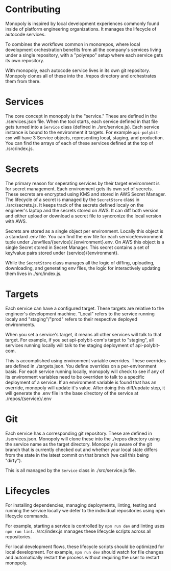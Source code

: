 # Contributing

Monopoly is inspired by local development experiences commonly found inside of
platform engineering organizations. It manages the lifecycle of autocode services.

To combines the workflows common in monorepos, where local development orchestration
benefits from all the company's services living under a single repository, with a
"polyrepo" setup where each service gets its own repository.

With monopoly, each autocode service lives in its own git repository. Monopoly
clones all of these into the ./repos directory and orchestrates them from
there.

# Services

The core concept in monopoly is the "service." These are defined in the
./services.json file. When the tool starts, each service defined in that file
gets turned into a `Service` class (defined in ./src/service.js). Each service
instance is bound to the environment it targets. For example `api-polybit-com`
will have 3 Service objects, representing local, staging, and production. You
can find the arrays of each of these services defined at the top of
./src/index.js.

# Secrets

The primary reason for seperating services by their target environment is for
secret management. Each environment gets its own set of secrets. These secrets
are encrypted using KMS and stored in AWS Secret Manager. The lifecycle of a
secret is managed by the `SecretStore` class in ./src/secrets.js. It keeps track
of the secrets defined localy on the engineer's laptop and the secrets stored
on AWS. It can diff both version and either upload or download a secret file to
syncronize the local version with AWS.

Secrets are stored as a single object per environment. Locally this object is a
standard .env file. You can find the env file for each service/environment tuple
under ./envfiles/{service}/.{environment}.env. On AWS this object is a single
Secret stored in Secret Manager. This secret contains a set of key/value pairs
stored under {service}/{environment}.

While the `SecretStore` class manages all the logic of diffing, uploading,
downloading, and generating env files, the logic for interactively updating them
lives in ./src/index.js.

# Targets

Each service can have a configured target. These targets are relative to the
engineer's development machine. "Local" refers to the service running localy and
"staging"/"prod" refers to their respective deployed environments.

When you set a service's target, it means all other services will talk to that
target. For example, if you set api-polybit-com's target to "staging", all services
running locally will talk to the staging deployment of api-polybit-com.

This is accomplished using environment variable overrides. These overrides are
defined in ./targets.json. You define overrides on a per-environment basis. For
each service running locally, monopoly will check to see if any of its
environment variables need to be overriden to talk to a specific deployment of
a service. If an environment variable is found that has an override, monopoly will
update it's value. After doing this diff/update step, it will generate the .env
file in the base directory of the service at ./repos/{service}/.env

# Git

Each service has a corresponding git repository. These are defined in
./services.json. Monopoly will clone these into the ./repos directory using
the service name as the target directory. Monopoly is aware of the git branch
that is currently checked out and whether your local state differs from the
state in the latest commit on that branch (we call this being "dirty").

This is all managed by the `Service` class in ./src/service.js file.

# Lifecycles

For installing dependencies, managing deployments, linting, testing and
running the service locally we defer to the individual repositories using npm
lifecycle commands.

For example, starting a service is controlled by `npm run dev` and linting
uses `npm run lint`. ./src/index.js manages these lifecycle scripts across all
repositories.

For local development flows, these lifecycle scripts should be optimized for
local development. For example, `npm run dev` should watch for file changes
and automatically restart the process without requiring the user to restart
monopoly.
